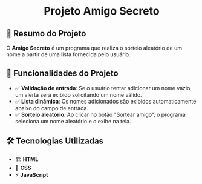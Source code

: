 <h1 align="center">Projeto Amigo Secreto</h1>

## 📌 Resumo do Projeto
O **Amigo Secreto** é um programa que realiza o sorteio aleatório de um nome a partir de uma lista fornecida pelo usuário.

## 🔨 Funcionalidades do Projeto

- ✅ **Validação de entrada**: Se o usuário tentar adicionar um nome vazio, um alerta será exibido solicitando um nome válido.  
- ✅ **Lista dinâmica**: Os nomes adicionados são exibidos automaticamente abaixo do campo de entrada.  
- ✅ **Sorteio aleatório**: Ao clicar no botão "Sortear amigo", o programa seleciona um nome aleatório e o exibe na tela.  

## 🛠️ Tecnologias Utilizadas

- 🏗 **HTML**
- 🎨 **CSS**
- ⚡ **JavaScript**